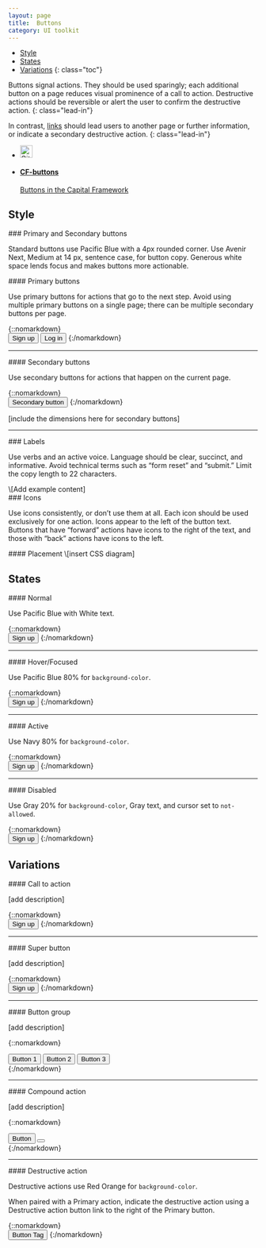 ```yaml
---
layout: page
title:  Buttons
category: UI toolkit
---
```


- [Style](#style)
- [States](#states)
- [Variations](#variations)
{: class="toc"}

<div class="content-67 content-first">

Buttons signal actions. They should be used sparingly; each additional button on a page reduces visual prominence of a call to action. Destructive actions should be reversible or alert the user to confirm the destructive action. 
{: class="lead-in"}

In contrast, <a href="/design-manual/ui-toolkit/links.html">links</a> should lead users to another page or further information, or indicate a secondary destructive action.
{: class="lead-in"}

</div>

<div class="content-33 content-last">
<ul class="repo-list">
<li class="list-icon">
    <p class="image-wrap">
      <img src="../static/img/octocat.png" title="Github" width="25px">
    </p>
  </li>
  <li>
    <a href="http://cfpb.github.io/cf-buttons/docs/">
     <h4>CF-buttons</h4>
      <p>Buttons in the Capital Framework</p>
    </a>
  </li>
</ul>
</div>

## Style

<div class="content-33 content-first">
### Primary and Secondary buttons
<p>Standard buttons use Pacific Blue with a 4px rounded corner. Use Avenir Next, Medium at 14 px, sentence case, for button copy. Generous white space lends focus and makes buttons more actionable.</p>
</div>

<div class="content-67 content-last">

<div class="content-50 content-first">
#### Primary buttons
<p>Use primary buttons for actions that go to the next step. Avoid using multiple primary buttons on a single page; there can be multiple secondary buttons per page.</p>
</div>

<div class="content-50 content-last">

{::nomarkdown}  
<button class="btn">Sign up</button>
<button class="btn btn-link">Log in</button>
{:/nomarkdown}

</div>

---

<div class="content-50 content-first">
#### Secondary buttons
<p>Use secondary buttons for actions that happen on the current page.</p>
</div>

<div class="content-50 content-last">

{::nomarkdown}  
<button class="btn btn-secondary">Secondary button</button>
{:/nomarkdown}

\[include the dimensions here for secondary buttons]
</div>

---

</div>

<div class="content-33 content-first">
### Labels
<p>Use verbs and an active voice. Language should be clear, succinct, and informative. Avoid technical terms such as “form reset” and “submit.” Limit the copy length to 22 characters.</p>
</div>

<div class="content-67 content-last">
\[Add example content]
</div>

<div class="content-33 content-first">
### Icons
<p>Use icons consistently, or don’t use them at all. Each icon should be used exclusively for one action. Icons appear to the left of the button text. Buttons that have “forward” actions have icons to the right of the text, and those with “back” actions have icons to the left.</p>
</div>

<div class="content-67 content-last">
#### Placement
\[insert CSS diagram]
</div>

## States

<div class="content-67 content-first">
#### Normal
<p>Use Pacific Blue with White text.</p>
</div>

<div class="content-33 content-last">

{::nomarkdown}  
<button class="btn">Sign up</button>
{:/nomarkdown}

</div>

---

<div class="content-67 content-first">
#### Hover/Focused 
<p>Use Pacific Blue 80% for <code>background-color</code>.</p>
</div>

<div class="content-33 content-last">

{::nomarkdown}  
<button class="btn hover">Sign up</button>
{:/nomarkdown}

</div>

---

<div class="content-67 content-first">
#### Active
<p>Use Navy 80% for <code>background-color</code>.</p>
</div>

<div class="content-33 content-last">

{::nomarkdown}  
<button class="btn active">Sign up</button>
{:/nomarkdown}

</div>


---

<div class="content-67 content-first">
#### Disabled
<p>Use Gray 20% for <code>background-color</code>, Gray text, and cursor set to <code>not-allowed</code>.</p>
</div>

<div class="content-33 content-last">

{::nomarkdown}  
<button class="btn btn-disabled">Sign up</button>
{:/nomarkdown}

</div>

## Variations

<div class="content-67 content-first">
#### Call to action
<p>[add description]</p>
</div>

<div class="content-33 content-last">

{::nomarkdown}  
<button class="btn">Sign up</button>
{:/nomarkdown}

</div>

---

<div class="content-67 content-first">
#### Super button
<p>[add description]</p>
</div>

<div class="content-33 content-last">

{::nomarkdown}   
<button class="btn btn-super">Sign up</button>
{:/nomarkdown} 

</div>

---

<div class="content-67 content-first">
#### Button group
<p>[add description]</p>
</div>

<div class="content-33 content-last">

{::nomarkdown}   
<div class="btn-group">
    <button class="btn">Button 1</button>
    <button class="btn">Button 2</button>
    <button class="btn">Button 3</button>
</div>
{:/nomarkdown} 

</div>

---

<div class="content-67 content-first">
#### Compound action
<p>[add description]</p>
</div>

<div class="content-33 content-last">

{::nomarkdown}   
<div class="btn-group">
    <button class="btn">Button</button>
    <button class="btn btn-compound-action"><i class="icon-caret-down"><span class="jekyll-bug"></span></i></button>
</div>
{:/nomarkdown} 

</div>

---

<div class="content-67 content-first">
#### Destructive action
<p>Destructive actions use Red Orange for <code>background-color</code>.</p>
<p>When paired with a Primary action, indicate the destructive action using a Destructive action button link to the right of the Primary button.</p>
</div>

<div class="content-33 content-last">

{::nomarkdown}   
<button class="btn btn-link btn-warning">Button Tag</button>
{:/nomarkdown} 

</div>